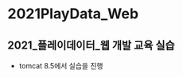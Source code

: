 2021PlayData_Web
==================

2021_플레이데이터_웹 개발 교육 실습
-----------------------------
- tomcat 8.5에서 실습을 진행
